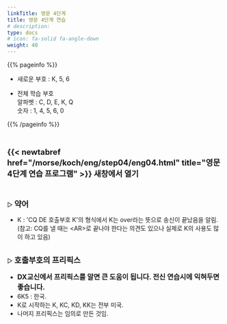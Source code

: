 ```yaml
---
linkTitle: 영문 4단계
title: 영문 4단계 연습
# description: 
type: docs
# icon: fa-solid fa-angle-down
weight: 40
---
```


{{% pageinfo %}}

* 새로운 부호 : K, 5, 6

* 전체 학습 부호<br>
알파벳 : C, D, E, K, Q<br>
숫자 : 1, 4, 5, 6, 0<br>

{{% /pageinfo %}}

<br>

<b><span style="font-size:130%">{{< newtabref href="/morse/koch/eng/step04/eng04.html" title="영문 4단계 연습 프로그램" >}} 새창에서 열기</span></b>

<br>

▷ <b><span style="font-size:130%">약어</span></b>
- K : 'CQ DE 호출부호 K'의 형식에서 K는 over라는 뜻으로 송신이 끝났음을 알림.<br>
  (참고: CQ를 낼 때는 &lt;AR&gt;로 끝나야 한다는 의견도 있으나 실제로 K의 사용도 많이 하고 있음)
<br><br>

▷ <b><span style="font-size:130%">호출부호의 프리픽스</span></b><br>
- <b><span style="font-size:115%">DX교신에서 프리픽스를 알면 큰 도움이 됩니다. 전신 연습시에 익혀두면 좋습니다.</span></b>
- 6K5 : 한국.
- K로 시작하는 K, KC, KD, KK는 전부 미국.
- 나머지 프리픽스는 임의로 만든 것임.
